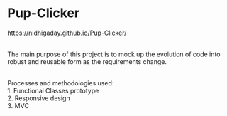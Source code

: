 # Pup-Clicker

https://nidhigaday.github.io/Pup-Clicker/

<br>The main purpose of this project is to mock up the evolution of code into robust and reusable form as the requirements change.

<br>Processes and methodologies used:
<br>1. Functional Classes prototype 
<br>2. Responsive design
<br>3. MVC

